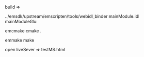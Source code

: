 build =>

../emsdk/upstream/emscripten/tools/webidl_binder mainModule.idl mainModuleGlu

emcmake cmake .

emmake make

open liveSever => testMS.html
